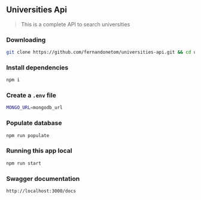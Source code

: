 ## Universities Api

> This is a complete API to search universities

### Downloading


```bash
git clone https://github.com/fernandonetom/universities-api.git && cd universities-api
```

### Install dependencies

```bash
npm i
```

### Create a `.env` file

```bash
MONGO_URL=mongodb_url
```

### Populate database

```bash
npm run populate
```

### Running this app local

```bash
npm run start
```

### Swagger documentation

```bash
http://localhost:3000/docs
```



